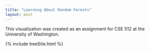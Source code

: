 ```yaml
---
title: "Learning About Random Forests"
layout: post
---
```


This visualization was created as an assignment for CSE 512 at the University of Washington.

{% include treeSite.html %}
